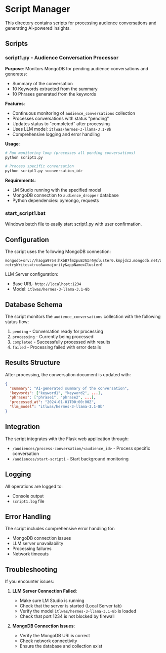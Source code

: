 # Script Manager

This directory contains scripts for processing audience conversations and generating AI-powered insights.

## Scripts

### script1.py - Audience Conversation Processor

**Purpose**: Monitors MongoDB for pending audience conversations and generates:
- Summary of the conversation
- 10 Keywords extracted from the summary
- 10 Phrases generated from the keywords

**Features**:
- Continuous monitoring of `audience_conversations` collection
- Processes conversations with status "pending"
- Updates status to "completed" after processing
- Uses LLM model: `itlwas/hermes-3-llama-3.1-8b`
- Comprehensive logging and error handling

**Usage**:
```bash
# Run monitoring loop (processes all pending conversations)
python script1.py

# Process specific conversation
python script1.py <conversation_id>
```

**Requirements**:
- LM Studio running with the specified model
- MongoDB connection to `audience_dropper` database
- Python dependencies: pymongo, requests


### start_script1.bat

Windows batch file to easily start script1.py with user confirmation.

## Configuration

The script uses the following MongoDB connection:
```
mongodb+srv://haoga9764:hXbB7fmzpuBJAIr4@cluster0.kmpjdcz.mongodb.net/audience_dropper?retryWrites=true&w=majority&appName=Cluster0
```

LLM Server configuration:
- Base URL: `http://localhost:1234`
- Model: `itlwas/hermes-3-llama-3.1-8b`

## Database Schema

The script monitors the `audience_conversations` collection with the following status flow:
1. `pending` - Conversation ready for processing
2. `processing` - Currently being processed
3. `completed` - Successfully processed with results
4. `failed` - Processing failed with error details

## Results Structure

After processing, the conversation document is updated with:
```json
{
  "summary": "AI-generated summary of the conversation",
  "keywords": ["keyword1", "keyword2", ...],
  "phrases": ["phrase1", "phrase2", ...],
  "processed_at": "2024-01-01T00:00:00Z",
  "llm_model": "itlwas/hermes-3-llama-3.1-8b"
}
```

## Integration

The script integrates with the Flask web application through:
- `/audiences/process-conversation/<audience_id>` - Process specific conversation
- `/audiences/start-script1` - Start background monitoring

## Logging

All operations are logged to:
- Console output
- `script1.log` file

## Error Handling

The script includes comprehensive error handling for:
- MongoDB connection issues
- LLM server unavailability
- Processing failures
- Network timeouts

## Troubleshooting

If you encounter issues:

1. **LLM Server Connection Failed**:
   - Make sure LM Studio is running
   - Check that the server is started (Local Server tab)
   - Verify the model `itlwas/hermes-3-llama-3.1-8b` is loaded
   - Check that port 1234 is not blocked by firewall

2. **MongoDB Connection Issues**:
   - Verify the MongoDB URI is correct
   - Check network connectivity
   - Ensure the database and collection exist
